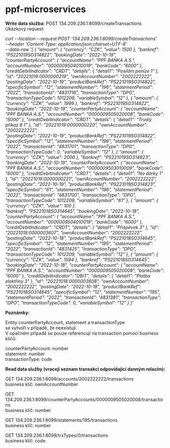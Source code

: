 # ppf-microservices  

**Write data služba:**
POST 134.209.236.1:8099/createTransactions  
Ukázkový request:  

_curl --location --request POST '134.209.236.1:8099/createTransactions' \
--header 'Content-Type: application/json;charset=UTF-8' \
--data-raw '[ 
{
    "amount": {
        "currency": "CZK",
        "value": 1500
    },
    "bankref": "PS221019SO314822",
    "bookingDate": "2022-10-19",
    "counterPartyAccount": {
        "accountName": "PPF BANKA A.S.",
        "accountNumber": "0000009504010019",
        "bankCode": "6000"
    },
    "creditDebitIndicator": "CRDT",
    "details": {
        "detail1": "Posílám peníze 1"
    },
    "id": "20221019:0000000219",
    "ownAccountNumber": "2002222222",
    "postingDate": "2022-10-19",
    "productBankRef": "PS221019SO314822",
    "specificSymbol": "12",
    "statementNumber": "196",
    "statementPeriod": "2022",
    "transactionId": "4831716",
    "transactionType": "DPO",
    "transactionTypeCode": 1012209,
    "variableSymbol": "12"
},
{
    "amount": {
        "currency": "CZK",
        "value": 1999
    },
    "bankref": "PS221019SO314822",
    "bookingDate": "2022-10-19",
    "counterPartyAccount": {
        "accountName": "PPF BANKA A.S.",
        "accountNumber": "0000009505020008",
        "bankCode": "6000"
    },
    "creditDebitIndicator": "CRDT",
    "details": {
        "detail1": "Trvalý příkaz 8 1"
    },
    "id": "20221019:0000000220",
    "ownAccountNumber": "2002222222",    
    "postingDate": "2022-10-19",
    "productBankRef": "PS221019SO314822",
    "specificSymbol": "12",
    "statementNumber": "196",
    "statementPeriod": "2022",
    "transactionId": "4831701",
    "transactionType": "DPO",
    "transactionTypeCode": 0,
    "variableSymbol": "12"
},
{
    "amount": {
        "currency": "CZK",
        "value": 2000
    },
    "bankref": "PS221019SO314823",
    "bookingDate": "2022-10-19",
    "counterPartyAccount": {
        "accountName": "PPF BANKA A.S.",
        "accountNumber": "0000009503010009",
        "bankCode": "6000"
    },
    "creditDebitIndicator": "CRDT",
    "details": {
        "detail1": "Na dárky 1"
    },
    "id": "20221019:0000000221",
    "ownAccountNumber": "2002222222",
    "postingDate": "2022-10-19",
    "productBankRef": "PS221019SO314823",
    "specificSymbol": "61",
    "statementNumber": "196",
    "statementPeriod": "2022",
    "transactionId": "4831700",
    "transactionType": "DPO",
    "transactionTypeCode": 1012209,
    "variableSymbol": "61"
},
{
    "amount": {
        "currency": "CZK",
        "value": 100
    },    
    "bankref": "PS221018SO314645",
    "bookingDate": "2022-10-18",
    "counterPartyAccount": {
        "accountName": "PPF BANKA A.S.",
        "accountNumber": "0000009504010019",
        "bankCode": "6000"
    },
    "creditDebitIndicator": "CRDT",
    "details": {
        "detail1": "Příspěvek 3"
    },
    "id": "20221018:0000003607",
    "ownAccountNumber": "2002222222",
    "postingDate": "2022-10-18",
    "productBankRef": "PS221018SO314645",
    "specificSymbol": "12",
    "statementNumber": "195",
    "statementPeriod": "2022",
    "transactionId": "4831425",
    "transactionType": "DPO",
    "transactionTypeCode": 1012209,
    "variableSymbol": "12"
},
{
    "amount": {
        "currency": "CZK",
        "value": 1594
    },
    "bankref": "PS221018SO314645",
    "bookingDate": "2022-10-18",
    "counterPartyAccount": {
        "accountName": "PPF BANKA A.S.",
        "accountNumber": "0000009505020008",
        "bankCode": "6000"
    },
    "creditDebitIndicator": "DBIT",
    "details": {
        "detail1": "Platba elektřiny 3"
    },
    "id": "20221018:0000003608",
    "ownAccountNumber": "2002222222",
    "postingDate": "2022-10-18",
    "productBankRef": "PS221018SO314645",
    "specificSymbol": "12",
    "statementNumber": "195",
    "statementPeriod": "2022",
    "transactionId": "4831381",
    "transactionType": "DPO",
    "transactionTypeCode": 0,
    "variableSymbol": "12"
}
]'_

**Poznámky:**   

Entity counterPartyAccount, statement a transactionType  
se vytvoří v případě, že neexistují.   
V opačném případě se pouze referencují na transaction pomocí business klíčů:  

counterPartyAccount: number  
statement: number  
transactionType: code  

**Read data služby (vracejí seznam transakcí odpovídající danným relacím):**  

GET 134.209.236.1:8099/accounts/2002222222/transactions  
business klíč: ownAccountNumber

GET 134.209.236.1:8099/counterPartyAccounts/0000009505020008/transactions  
business klíč: number  

GET 134.209.236.1:8099/statements/195/transactions  
business klíč: number  

GET 134.209.236.1:8099/trxTypes/0/transactions  
business klíč: code  


